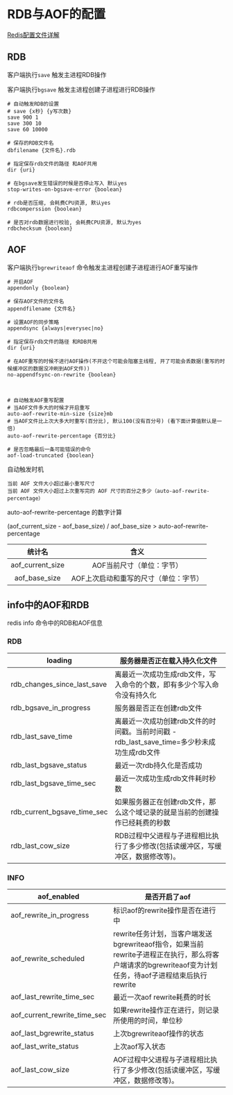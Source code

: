 # RDB与AOF的配置

[Redis配置文件详解](https://www.cnblogs.com/cxd4321/archive/2012/12/14/2817669.html)

## RDB

客户端执行`save` 触发主进程RDB操作

客户端执行`bgsave` 触发主进程创建子进程进行RDB操作

```shell
# 自动触发RDB的设置
# save {x秒} {y写次数}
save 900 1
save 300 10
save 60 10000

# 保存的RDB文件名
dbfilename {文件名}.rdb

# 指定保存rdb文件的路径 和AOF共用
dir {uri}

# 在bgsave发生错误的时候是否停止写入 默认yes
stop-writes-on-bgsave-error {boolean}

# rdb是否压缩, 会耗费CPU资源, 默认yes
rdbcomperssion {boolean}

# 是否对rdb数据进行校验, 会耗费CPU资源, 默认为yes
rdbchecksum {boolean}
```



## AOF

客户端执行`bgrewriteaof` 命令触发主进程创建子进程进行AOF重写操作

```shell
# 开启AOF
appendonly {boolean}

# 保存AOF文件的文件名
appendfilename {文件名}

# 设置AOF的同步策略
appendsync {always|everysec|no}

# 指定保存rdb文件的路径 和RDB共用
dir {uri}

# 在AOF重写的时候不进行AOF操作(不开这个可能会阻塞主线程, 开了可能会丢数据(重写的时候缓冲区的数据没冲刷到AOF文件))
no-appendfsync-on-rewrite {boolean}



# 自动触发AOF重写配置
# 当AOF文件多大的时候才开启重写
auto-aof-rewrite-min-size {size}mb
# 当AOF文件比上次大多大时重写(百分比), 默认100(没有百分号) (看下面计算值默认是一倍)
auto-aof-rewrite-percentage {百分比}

# 是否忽略最后一条可能错误的命令
aof-load-truncated {boolean}
```



自动触发时机

    当前 AOF 文件大小超过最小重写尺寸
    当前 AOF 文件大小超过上次重写完的 AOF 尺寸的百分之多少（auto-aof-rewrite-percentage）
auto-aof-rewrite-percentage 的数字计算

(aof_current_size - aof_base_size) / aof_base_size > auto-aof-rewrite-percentage 

|      统计名      |                 含义                  |
| :--------------: | :-----------------------------------: |
| aof_current_size |       AOF当前尺寸（单位：字节）       |
|  aof_base_size   | AOF上次启动和重写的尺寸（单位：字节） |



## info中的AOF和RDB

redis info 命令中的RDB和AOF信息

### RDB

| loading                     | 服务器是否正在载入持久化文件                                 |
| --------------------------- | ------------------------------------------------------------ |
| rdb_changes_since_last_save | 离最近一次成功生成rdb文件，写入命令的个数，即有多少个写入命令没有持久化 |
| rdb_bgsave_in_progress      | 服务器是否正在创建rdb文件                                    |
| rdb_last_save_time          | 离最近一次成功创建rdb文件的时间戳。当前时间戳 - rdb_last_save_time=多少秒未成功生成rdb文件 |
| rdb_last_bgsave_status      | 最近一次rdb持久化是否成功                                    |
| rdb_last_bgsave_time_sec    | 最近一次成功生成rdb文件耗时秒数                              |
| rdb_current_bgsave_time_sec | 如果服务器正在创建rdb文件，那么这个域记录的就是当前的创建操作已经耗费的秒数 |
| rdb_last_cow_size           | RDB过程中父进程与子进程相比执行了多少修改(包括读缓冲区，写缓冲区，数据修改等)。 |



### INFO

| aof_enabled                  | 是否开启了aof                                                |
| ---------------------------- | ------------------------------------------------------------ |
| aof_rewrite_in_progress      | 标识aof的rewrite操作是否在进行中                             |
| aof_rewrite_scheduled        | rewrite任务计划，当客户端发送bgrewriteaof指令，如果当前rewrite子进程正在执行，那么将客户端请求的bgrewriteaof变为计划任务，待aof子进程结束后执行rewrite |
| aof_last_rewrite_time_sec    | 最近一次aof rewrite耗费的时长                                |
| aof_current_rewrite_time_sec | 如果rewrite操作正在进行，则记录所使用的时间，单位秒          |
| aof_last_bgrewrite_status    | 上次bgrewriteaof操作的状态                                   |
| aof_last_write_status        | 上次aof写入状态                                              |
| aof_last_cow_size            | AOF过程中父进程与子进程相比执行了多少修改(包括读缓冲区，写缓冲区，数据修改等)。 |




